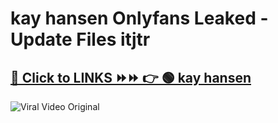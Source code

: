 
 # kay hansen Onlyfans Leaked - Update Files itjtr

## <h2><a href="https://clipsfans.com/kay_hansen&ref=git">🔗 Click to LINKS ⏩⏩ 👉 🟢 kay hansen </a></h2>

<a href="https://clipsfans.com/kay_hansen&ref=git" rel="nofollow" data-target="animated-image.originalLink"><img src="https://i.ibb.co.com/xMMVF88/686577567.gif" alt="Viral Video Original" style="max-width: 100%; display: inline-block;" data-target="animated-image.originalImage"></a>

